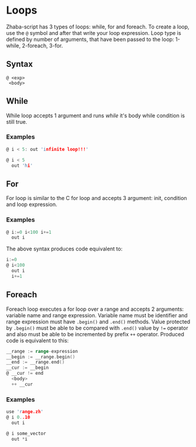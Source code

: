 # Loops

Zhaba-script has 3 types of loops: while, for and foreach. To create a loop, use the `@` symbol and after that write your loop expression. Loop type is defined by number of arguments, that have been passed to the loop: 1-while, 2-foreach, 3-for.

## Syntax

```
@ <exp>
 <body>
```

## While

While loop accepts 1 argument and runs _while_ it's body while condition is still true.

### Examples

```c
@ i < 5: out 'infinite loop!!!'
```

```c
@ i < 5
  out 'hi'
```

## For

For loop is similar to the C for loop and accepts 3 argument: init, condition and loop expression.

### Examples

```c
@ i:=0 i<100 i+=1
  out i
```

The above syntax produces code equivalent to:

```c
i:=0
@ i<100
  out i
  i+=1
```

## Foreach

Foreach loop executes a for loop over a range and accepts 2 arguments: variable name and range expression. Variable name must be identifier and range expression must have `.begin()` and `.end()` methods. Value protected by `.begin()` must be able to be compared with `.end()` value by `!=` operator and also must be able to be incremented by prefix `++` operator. Produced code is equivalent to this:

```go
__range := range-expression
__begin := __range.begin()
__end := __range.end()
__cur := __begin
@ __cur != end
  <body>
  ++ __cur
```

### Examples

```c
use 'range.zh'
@ i 0..10
  out i
```

```c
@ i some_vector
  out *i
```
